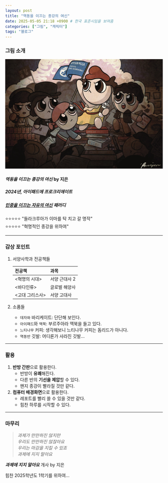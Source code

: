 ```yaml
---
layout: post
title: "역동을 이끄는 종강의 여신"
date: 2025-05-05 21:18 +0900 # 한국 표준시임을 보여줌
categories: ["그림", "캐릭터"]
tags: "블로그"
---
```

### **그림 소개**
![jonggang_drawing](https://github.com/paparae/paparae.github.io/blob/main/assets/img/jonggang.png?raw=true)

#### **_역동을 이끄는 종강의 여신_** by 지은  
##### 2024년, 아이패드에 프로크리에이트  
##### [민중을 이끄는 자유의 여신](https://ko.wikipedia.org/wiki/%EB%AF%BC%EC%A4%91%EC%9D%84_%EC%9D%B4%EB%81%84%EB%8A%94_%EC%9E%90%EC%9C%A0%EC%9D%98_%EC%97%AC%EC%8B%A0) 패러디

⭐⭐⭐⭐⭐ "들라크루아가 이마를 탁 치고 갈 명작"  
⭐⭐⭐⭐⭐ "혁명적인 종강을 위하여"

---

### **감상 포인트**

1. 서양사학과 전공책들

    |전공책        |과목        |
    |-------------|------------|
    |<혁명의 시대>  |서양 근대사 2|
    |<바다인류>     |글로벌 해양사|
    |<고대 그리스사>|서양 고대사  |

2. 소품들
   * `데자와` 바리케이트: 단단해 보인다.
   * `아이패드`와 `맥북`: 부르주아라 맥북을 들고 있다.
   * `느티나무` 커피: 생각해보니 느티나무 커피는 돔리드가 아니다.
   * `역동반` 깃발: 어디론가 사라진 깃발...

---

### **활용**
1. **반방 간판**으로 활용한다.
   * 반방이 **유쾌**해진다.
   * 다른 반의 **기선을 제압**할 수 있다.
   * 왠지 종강이 빨라질 것만 같다.
2. **컴퓨터 배경화면**으로 활용한다.
   * 레포트를 빨리 쓸 수 있을 것만 같다.
   * 힘찬 하루를 시작할 수 있다.

---

### **마무리**
> _과제가 만만하진 않지만_  
> _우리도 만만하진 않잖아요_  
> _우리는 마감을 지킬 수 있죠_  
> _과제에 지지 말아요_

**_과제에 지지 말아요_** 개사 by 지은

힘찬 2025학년도 1학기를 위하여...